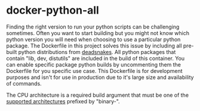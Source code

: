 # docker-python-all

Finding the right version to run your python scripts can be challenging sometimes. Often you want to start building but you might not know which python version you will need when choosing to use a particular python package.  The Dockerfile in this project solves this issue by including all pre-built python distributions from [deadsnakes](https://launchpad.net/~deadsnakes/+archive/ubuntu/ppa). All python packages that contain "lib, dev, distutils" are included in the build of this container.  You can enable specific package python builds by uncommenting them the Dockerfile for you specific use case. This Dockerfile is for development purposes and isn't for use in production due to it's large size and availability of commands.

The CPU architecture is a required build argument that must be one of the [supported architectures](http://ppa.launchpad.net/deadsnakes/ppa/ubuntu/dists/bionic/main/) prefixed by "binary-".
